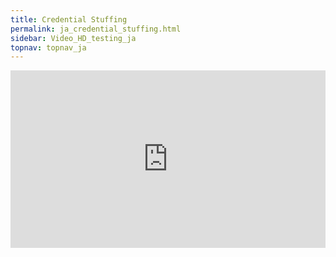 ```yaml
---
title: Credential Stuffing
permalink: ja_credential_stuffing.html
sidebar: Video_HD_testing_ja
topnav: topnav_ja
---
```


<style>.embed-container { position: relative; padding-bottom: 56.25%; height: 0; overflow: hidden; max-width: 100%; } .embed-container iframe, .embed-container object, .embed-container embed { position: absolute; top: 0; left: 0; width: 100%; height: 100%; }</style><div class='embed-container'><iframe src='https://www.youtube.com/embed/_LA7p-IeOOY' frameborder='0' allowfullscreen></iframe></div>